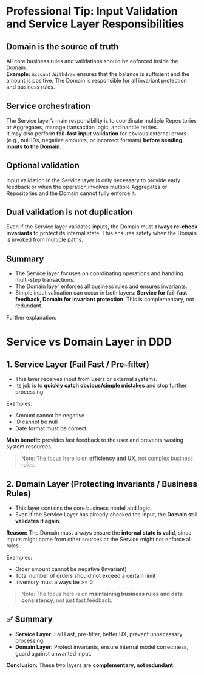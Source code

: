 # Professional Tip: Input Validation and Service Layer Responsibilities

## Domain is the source of truth
All core business rules and validations should be enforced inside the Domain.  
**Example:** `Account.Withdraw` ensures that the balance is sufficient and the amount is positive. The Domain is responsible for all invariant protection and business rules.

## Service orchestration
The Service layer’s main responsibility is to coordinate multiple Repositories or Aggregates, manage transaction logic, and handle retries.  
It may also perform **fail-fast input validation** for obvious external errors (e.g., null IDs, negative amounts, or incorrect formats) **before sending inputs to the Domain**.

## Optional validation
Input validation in the Service layer is only necessary to provide early feedback or when the operation involves multiple Aggregates or Repositories and the Domain cannot fully enforce it.

## Dual validation is not duplication
Even if the Service layer validates inputs, the Domain must **always re-check invariants** to protect its internal state. This ensures safety when the Domain is invoked from multiple paths.

## Summary
- The Service layer focuses on coordinating operations and handling multi-step transactions.  
- The Domain layer enforces all business rules and ensures invariants.  
- Simple input validation can occur in both layers: **Service for fail-fast feedback, Domain for invariant protection**. This is complementary, not redundant.

Further explanation:

# Service vs Domain Layer in DDD

## 1. Service Layer (Fail Fast / Pre-filter)

- This layer receives input from users or external systems.
- Its job is to **quickly catch obvious/simple mistakes** and stop further processing.

Examples:
- Amount cannot be negative
- ID cannot be null
- Date format must be correct

**Main benefit:** provides fast feedback to the user and prevents wasting system resources.

> Note: The focus here is on **efficiency and UX**, not complex business rules.

## 2. Domain Layer (Protecting Invariants / Business Rules)

- This layer contains the core business model and logic.
- Even if the Service Layer has already checked the input, the **Domain still validates it again**.

**Reason:** The Domain must always ensure the **internal state is valid**, since inputs might come from other sources or the Service might not enforce all rules.

Examples:
- Order amount cannot be negative (Invariant)
- Total number of orders should not exceed a certain limit
- Inventory must always be >= 0

> Note: The focus here is on **maintaining business rules and data consistency**, not just fast feedback.

## ✅ Summary

- **Service Layer:** Fail Fast, pre-filter, better UX, prevent unnecessary processing.
- **Domain Layer:** Protect invariants, ensure internal model correctness, guard against unwanted input.

**Conclusion:** These two layers are **complementary, not redundant**.
